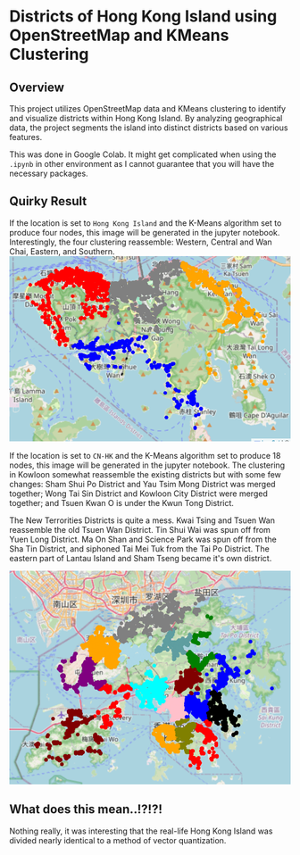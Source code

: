 # Districts of Hong Kong Island using OpenStreetMap and KMeans Clustering

## Overview

This project utilizes OpenStreetMap data and KMeans clustering to identify and visualize districts within Hong Kong Island. By analyzing geographical data, the project segments the island into distinct districts based on various features.

This was done in Google Colab. It might get complicated when using the `.ipynb` in other environment as I cannot guarantee that you will have the necessary packages.

## Quirky Result

If the location is set to `Hong Kong Island` and the K-Means algorithm set to produce four nodes, this image will be generated in the jupyter notebook. Interestingly, the four clustering reassemble: Western, Central and Wan Chai, Eastern, and Southern.
![Alt text](images/Hong-Kong-Island.png)

If the location is set to `CN-HK` and the K-Means algorithm set to produce 18 nodes, this image will be generated in the jupyter notebook. The clustering in Kowloon somewhat reassemble the existing districts but with some few changes: Sham Shui Po District and Yau Tsim Mong District was merged together; Wong Tai Sin District and Kowloon City District were merged together; and Tsuen Kwan O is under the Kwun Tong District.

The New Terrorities Districts is quite a mess. Kwai Tsing and Tsuen Wan reassemble the old Tsuen Wan District. Tin Shui Wai was spun off from Yuen Long District. Ma On Shan and Science Park was spun off from the Sha Tin District, and siphoned Tai Mei Tuk from the Tai Po District. The eastern part of Lantau Island and Sham Tseng became it's own district.

![Alt text](images/CN-HK.png)

## What does this mean..!?!?!

Nothing really, it was interesting that the real-life Hong Kong Island was divided nearly identical to a method of vector quantization.
